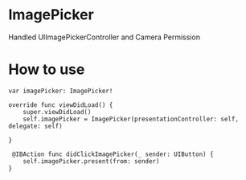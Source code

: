 # ImagePicker
 Handled UIImagePickerController and Camera Permission
 
 # How to use
 
    var imagePicker: ImagePicker!

    override func viewDidLoad() {
        super.viewDidLoad()
        self.imagePicker = ImagePicker(presentationController: self, delegate: self)
     
    }
    
     @IBAction func didClickImagePicker(_ sender: UIButton) {
        self.imagePicker.present(from: sender)
    }
